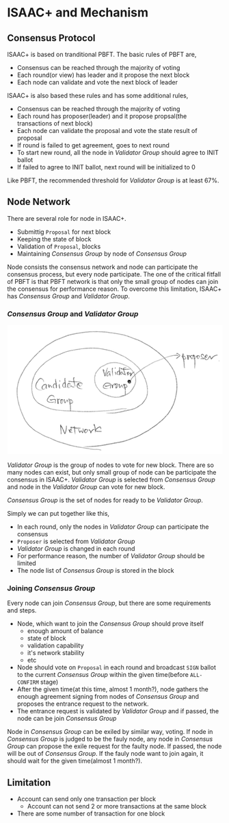# ISAAC+ and Mechanism

## Consensus Protocol

ISAAC+ is based on tranditional PBFT. The basic rules of PBFT are,

* Consensus can be reached through the majority of voting
* Each round(or view) has leader and it propose the next block
* Each node can validate and vote the next block of leader

ISAAC+ is also based these rules and has some additional rules,

* Consensus can be reached through the majority of voting
* Each round has proposer(leader) and it propose propsal(the transactions of next block)
* Each node can validate the proposal and vote the state result of proposal
* If round is failed to get agreement, goes to next round
* To start new round, all the node in *Validator Group* should agree to INIT ballot
* If failed to agree to INIT ballot, next round will be initialized to 0

Like PBFT, the recommended threshold for *Validator Group* is at least 67%.

## Node Network

There are several role for node in ISAAC+.

* Submittig `Proposal` for next block
* Keeping the state of block
* Validation of `Proposal`, blocks
* Maintaining *Consensus Group* by node of *Consensus Group*

Node consists the consensus network and node can participate the consensus process, but every node participate. The one of the critical fitfall of PBFT is that PBFT network is that only the small group of nodes can join the consensus for performance reason. To overcome this limitation, ISAAC+ has *Consensus Group* and *Validator Group*.

### *Consensus Group* and *Validator Group*

![Network Groups](./images/network-groups.png "Network Groups in ISAAC+")

*Validator Group* is the group of nodes to vote for new block. There are so many nodes can exist, but only small group of node can be participate the consensus in ISAAC+. *Validator Group* is selected from *Consensus Group* and node in the *Validator Group* can vote for new block.

*Consensus Group* is the set of nodes for ready to be *Validator Group*.

Simply we can put together like this,

* In each round, only the nodes in *Validator Group* can participate the consensus
* `Proposer` is selected from *Validator Group*
* *Validator Group* is changed in each round
* For performance reason, the number of *Validator Group* should be limited
* The node list of *Consensus Group* is stored in the block

### Joining *Consensus Group*

Every node can join *Consensus Group*, but there are some requirements and steps.

* Node, which want to join the *Consensus Group* should prove itself
    - enough amount of balance
    - state of block
    - validation capability
    - it's network stability
    - etc
* Node should vote on `Proposal` in each round and broadcast `SIGN` ballot to the current *Consensus Group* within the given time(before `ALL-CONFIRM` stage)
* After the given time(at this time, almost 1 month?), node gathers the enough agreement signing from nodes of *Consensus Group* and proposes the entrance request to the network.
* The entrance request is validated by *Validator Group* and if passed, the node can be join *Consensus Group*

Node in *Consensus Group* can be exiled by similar way, voting. If node in *Consensus Group* is judged to be the fauly node, any node in *Consensus Group* can propose the exile request for the faulty node. If passed, the node will be out of *Consensus Group*. If the fauly node want to join again, it should wait for the given time(almost 1 month?).


## Limitation

* Account can send only one transaction per block
    - Account can not send 2 or more transactions at the same block
* There are some number of transaction for one block
